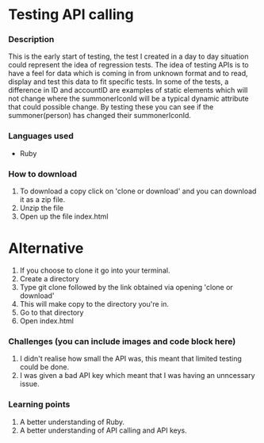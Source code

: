 # Testing API calling
### Description
This is the early start of testing, the test I created in a day to day situation could represent the idea of regression tests. The idea of testing APIs is to have a feel for data which is coming in from unknown format and to read, display and test this data to fit specific tests. In some of the tests, a difference in ID and accountID are examples of static elements which will not change where the summonerIconId will be a typical dynamic attribute that could possible change. By testing these you can see if the summoner(person) has changed their summonerIconId. 

### Languages used
* Ruby

### How to download
1. To download a copy click on 'clone or download' and you can download it as a zip file.
2. Unzip the file
3. Open up the file index.html

# Alternative
1. If you choose to clone it go into your terminal.
2. Create a directory
3. Type git clone followed by the link obtained via opening 'clone or download'
4. This will make copy to the directory you're in.
5. Go to that directory
6. Open index.html

### Challenges (you can include images and code block here)
1. I didn't realise how small the API was, this meant that limited testing could be done.
2. I was given a bad API key which meant that I was having an unncessary issue.

### Learning points
1. A better understanding of Ruby.
2. A better understanding of API calling and API keys.
